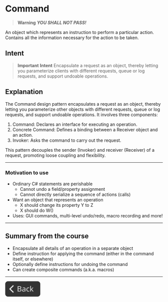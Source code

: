 # Command

> **Warning**
> ***YOU SHALL NOT PASS!***

An object which represents an instruction to perform a particular action. Contains all the information necessary for the action to be taken.

## Intent

> **Important**
> **Intent**
> Encapsulate a request as an object, thereby letting you parameterize clients with different requests, queue or log requests, and support undoable operations.

## Explanation

The Command design pattern encapsulates a request as an object, thereby letting you parameterize other objects with different requests, queue or log requests, and support undoable operations. It involves three components:

1. Command: Declares an interface for executing an operation.
2. Concrete Command: Defines a binding between a Receiver object and an action.
3. Invoker: Asks the command to carry out the request.

This pattern decouples the sender (Invoker) and receiver (Receiver) of a request, promoting loose coupling and flexibility.

---

### Motivation to use

- Ordinary C# statements are perishable
  - Cannot undo a field/property assignment
  - Cannot directly serialize a sequence of actions (calls)
- Want an object that represents an operation
  - X should change its property Y to Z
  - X should do W()
- Uses: GUI commands, multi-level undo/redo, macro recording and more!

---

## Summary from the course

- Encapsulate all details of an operation in a separate object
- Define instruction for applying the command (either in the command itself, or elsewhere)
- Optionally define instructions for undoing the command
- Can create composite commands (a.k.a. macros)

---

<!--Back Button-->
[<img src="../img/back.svg" style="width:8em;">](README.md)
